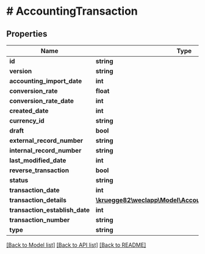 # # AccountingTransaction

## Properties

Name | Type | Description | Notes
------------ | ------------- | ------------- | -------------
**id** | **string** |  | [optional]
**version** | **string** |  | [optional]
**accounting_import_date** | **int** |  | [optional]
**conversion_rate** | **float** |  | [optional]
**conversion_rate_date** | **int** |  | [optional]
**created_date** | **int** |  | [optional]
**currency_id** | **string** |  |
**draft** | **bool** |  | [optional]
**external_record_number** | **string** |  | [optional]
**internal_record_number** | **string** |  | [optional]
**last_modified_date** | **int** |  | [optional]
**reverse_transaction** | **bool** |  | [optional]
**status** | **string** |  | [optional]
**transaction_date** | **int** |  | [optional]
**transaction_details** | [**\kruegge82\weclapp\Model\AccountingTransactionDetail[]**](AccountingTransactionDetail.md) |  | [optional]
**transaction_establish_date** | **int** |  | [optional]
**transaction_number** | **string** |  | [optional]
**type** | **string** |  | [optional]

[[Back to Model list]](../../README.md#models) [[Back to API list]](../../README.md#endpoints) [[Back to README]](../../README.md)
